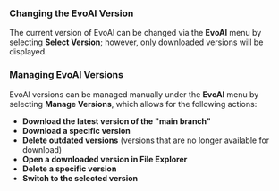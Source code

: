 ### Changing the EvoAl Version
The current version of EvoAl can be changed via the **EvoAl** menu by selecting **Select Version**; however, only downloaded versions will be displayed.

### Managing EvoAl Versions
EvoAl versions can be managed manually under the **EvoAl** menu by selecting **Manage Versions**, which allows for the following actions:

- **Download the latest version of the "main branch"**
- **Download a specific version**
- **Delete outdated versions** (versions that are no longer available for download)
- **Open a downloaded version in File Explorer**
- **Delete a specific version**
- **Switch to the selected version**
